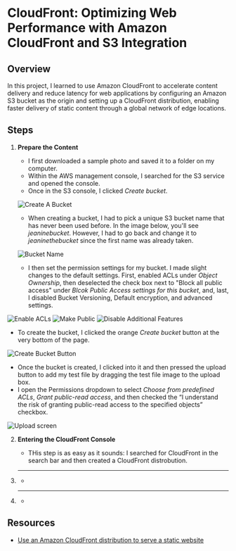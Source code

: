 # CloudFront: Optimizing Web Performance with Amazon CloudFront and S3 Integration

## Overview
In this project, I learned to use Amazon CloudFront to accelerate content delivery and reduce latency for web applications by configuring an Amazon S3 bucket as the origin and setting up a CloudFront distribution, enabling faster delivery of static content through a global network of edge locations.

## Steps

1. **Prepare the Content**
   - I first downloaded a sample photo and saved it to a folder on my computer.
   - Within the AWS management console, I searched for the S3 service and opened the console.
   - Once in the S3 console, I clicked _Create bucket_.


   ![Create A Bucket](Create-a-bucket.png)


   - When creating a bucket, I had to pick a unique S3 bucket name that has never been used before. In the image below, you'll see _jeaninebucket_. However, I had to go back and change it to _jeaninethebucket_ since the first name was already taken.


   ![Bucket Name](bucket-name.png)


   - I then set the permission settings for my bucket. I made slight changes to the default settings. First, enabled ACLs under _Object Ownership_, then deselected the check box next to "Block all public access" under _Blcok Public Access settings for this bucket_, and, last, I disabled Bucket Versioning, Default encryption, and advanced settings.


![Enable ACLs](acls-enabled.png)
![Make Public](make-public-acknowlege.png)
![Disable Additional Features](disable-additional-features.png)


   - To create the bucket, I clicked the orange _Create bucket_ button at the very bottom of the page.


![Create Bucket Button](create-bucket-button.png)

   - Once the bucket is created, I clicked into it and then pressed the upload button to add my test file by dragging the test file image to the upload box.
   - I open the Permissions dropdown to select _Choose from predefined ACLs_, _Grant public-read access_, and then checked the “I understand the risk of granting public-read access to the specified objects” checkbox.

![Upload screen](upload-photo-permissions.png)

2. **Entering the CloudFront Console**
   - THis step is as easy as it sounds: I searched for CloudFront in the search bar and then created a CloudFront distrobution.

3. ****
   - 

4. ****
   - 

## Resources
- [Use an Amazon CloudFront distribution to serve a static website](https://docs.aws.amazon.com/Route53/latest/DeveloperGuide/getting-started-cloudfront-overview.html)
